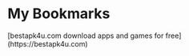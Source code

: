 <!DOCTYPE html> <html> <body> <h1>My Bookmarks</h1> <dl><p> [bestapk4u.com download apps and games for free](https://bestapk4u.com)    
